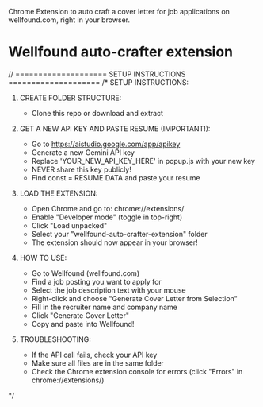 Chrome Extension to auto craft a cover letter for job applications on wellfound.com, right in your browser.

# Wellfound auto-crafter extension
// ==================== SETUP INSTRUCTIONS ====================
/*
SETUP INSTRUCTIONS:

1. CREATE FOLDER STRUCTURE:
   - Clone this repo or download and extract

2. GET A NEW API KEY AND PASTE RESUME (IMPORTANT!):
   - Go to https://aistudio.google.com/app/apikey
   - Generate a new Gemini API key
   - Replace 'YOUR_NEW_API_KEY_HERE' in popup.js with your new key
   - NEVER share this key publicly!
   - Find const = RESUME DATA and paste your resume
   
4. LOAD THE EXTENSION:
   - Open Chrome and go to: chrome://extensions/
   - Enable "Developer mode" (toggle in top-right)
   - Click "Load unpacked"
   - Select your "wellfound-auto-crafter-extension" folder
   - The extension should now appear in your browser!

5. HOW TO USE:
   - Go to Wellfound (wellfound.com)
   - Find a job posting you want to apply for
   - Select the job description text with your mouse
   - Right-click and choose "Generate Cover Letter from Selection"
   - Fill in the recruiter name and company name
   - Click "Generate Cover Letter"
   - Copy and paste into Wellfound!

6. TROUBLESHOOTING:
   - If the API call fails, check your API key
   - Make sure all files are in the same folder
   - Check the Chrome extension console for errors (click "Errors" in chrome://extensions/)

*/
